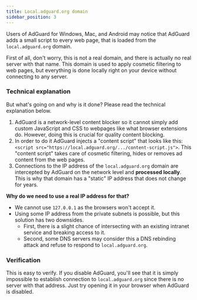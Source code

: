 ```yaml
---
title: Local.adguard.org domain
sidebar_position: 3
---
```


Users of AdGuard for Windows, Mac, and Android may notice that AdGuard adds a small script to every web page, that is loaded from the `local.adguard.org` domain.

First of all, don't worry, this is not a real domain, and there is actually no real server with that name. This domain is used to apply cosmetic filtering to web pages, but everything is done locally right on your device without connecting to any server.

### Technical explanation

But what's going on and why is it done? Please read the technical explanation below.

1. AdGuard is a network-level content blocker so it cannot simply add custom JavaScript and CSS to webpages like what browser extensions do. However, doing this is crucial for quality content blocking.
2. In order to do it AdGuard injects a "content script" that looks like this: `<script src="https://local.adguard.org/.../content-script.js">`. This "content script" takes care of cosmetic filtering, hides or removes ad content from the web pages.
3. Connections to the IP address of the `local.adguard.org` domain are intercepted by AdGuard on the network level and **processed locally**. This is why that domain has a "static" IP address that does not change for years.

**Why do we need to use a real IP address for that?**

- We cannot use `127.0.0.1` as the browsers won't accept it.
- Using some IP address from the private subnets is possible, but this solution has two downsides.
    - First, there is a slight chance of intersecting with an existing intranet service and breaking access to it.
    - Second, some DNS servers may consider this a DNS rebinding attack and refuse to respond to `local.adguard.org`.

### Verification

This is easy to verify. If you disable AdGuard, you'll see that it is simply impossible to establish connection to `local.adguard.org` since there is no server with that address. Just try opening it in your browser when AdGuard is disabled.
